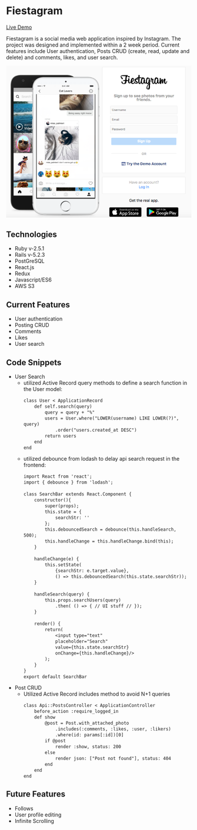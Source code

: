 # Fiestagram 

[Live Demo](https://fiestagram-ks.herokuapp.com/)

Fiestagram is a social media web application inspired by Instagram. The project was designed and implemented within a 2 week period. Current features include User authentication, Posts CRUD (create, read, update and delete) and comments, likes, and user search.

![](/public/images/screen_capture.png)

## Technologies  
* Ruby v-2.5.1
* Rails v-5.2.3
* PostGreSQL
* React.js
* Redux
* Javascript/ES6
* AWS S3

## Current Features
* User authentication 
* Posting CRUD 
* Comments
* Likes
* User search 

## Code Snippets
* User Search
    - utilized Active Record query methods to define a search function in the User model:
        ```
        class User < ApplicationRecord
            def self.search(query)
                query = query + "%"
                users = User.where("LOWER(username) LIKE LOWER(?)", query)
                    .order("users.created_at DESC")
                return users 
            end
        end
        ```
    - utilized debounce from lodash to delay api search request in the frontend:   
        ```
        import React from 'react'; 
        import { debounce } from 'lodash'; 

        class SearchBar extends React.Component {
            constructor(){
                super(props); 
                this.state = {
                    searchStr: ''
                }; 
                this.debouncedSearch = debounce(this.handleSearch, 500); 
                this.handleChange = this.handleChange.bind(this);
            }

            handleChange(e) {
                this.setState(
                    {searchStr: e.target.value},
                    () => this.debouncedSearch(this.state.searchStr)); 
            }

            handleSearch(query) {
                this.props.searchUsers(query)
                    .then( () => { // UI stuff // }); 
            }

            render() {
                return(
                    <input type="text" 
                    placeholder="Search"  
                    value={this.state.searchStr}
                    onChange={this.handleChange}/>
                );
            }   
        }
        export default SearchBar
        ```
* Post CRUD
    - Utilized Active Record includes method to avoid N+1 queries
        ```
        class Api::PostsController < ApplicationController
            before_action :require_logged_in
            def show
                @post = Post.with_attached_photo
                    .includes(:comments, :likes, :user, :likers)
                    .where(id: params[:id])[0]
                if @post 
                    render :show, status: 200 
                else 
                    render json: ["Post not found"], status: 404 
                end 
            end
        end 
        ```
## Future Features 
* Follows
* User profile editing
* Infinite Scrolling 







